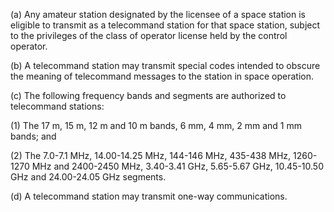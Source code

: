 (a) Any amateur station designated by the licensee of a space station is eligible to transmit as a telecommand station for that space station, subject to the privileges of the class of operator license held by the control operator.

(b) A telecommand station may transmit special codes intended to obscure the meaning of telecommand messages to the station in space operation.

(c) The following frequency bands and segments are authorized to telecommand stations:
                                    

(1) The 17 m, 15 m, 12 m and 10 m bands, 6 mm, 4 mm, 2 mm and 1 mm bands; and

(2) The 7.0-7.1 MHz, 14.00-14.25 MHz, 144-146 MHz, 435-438 MHz, 1260-1270 MHz and 2400-2450 MHz, 3.40-3.41 GHz, 5.65-5.67 GHz, 10.45-10.50 GHz and 24.00-24.05 GHz segments.

(d) A telecommand station may transmit one-way communications.

